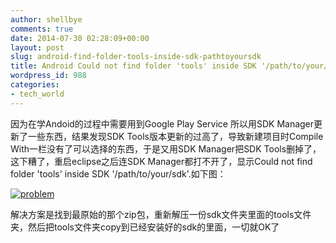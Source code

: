 ```yaml
---
author: shellbye
comments: true
date: 2014-07-30 02:28:09+00:00
layout: post
slug: android-find-folder-tools-inside-sdk-pathtoyoursdk
title: Android Could not find folder 'tools' inside SDK '/path/to/your/sdk'.
wordpress_id: 988
categories:
- tech_world
---
```


因为在学Andoid的过程中需要用到Google Play Service 所以用SDK Manager更新了一些东西，结果发现SDK Tools版本更新的过高了，导致新建项目时Compile With一栏没有了可以选择的东西，于是又用SDK Manager把SDK Tools删掉了，这下糟了，重启eclipse之后连SDK Manager都打不开了，显示Could not find folder 'tools' inside SDK '/path/to/your/sdk'.如下图：

[![problem](http://www.shellbye.com/blog/wp-content/uploads/2014/07/problem-300x88.jpg)](http://www.shellbye.com/blog/wp-content/uploads/2014/07/problem.jpg)



解决方案是找到最原始的那个zip包，重新解压一份sdk文件夹里面的tools文件夹，然后把tools文件夹copy到已经安装好的sdk的里面，一切就OK了
